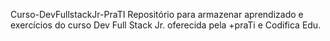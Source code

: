 Curso-DevFullstackJr-PraTI
Repositório para armazenar aprendizado e exercícios do curso Dev Full Stack Jr. oferecida pela +praTi e Codifica Edu.
